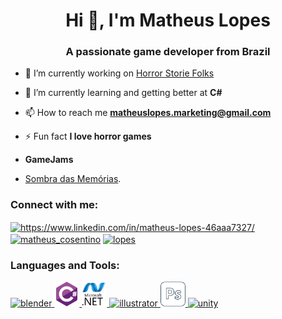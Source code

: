 <h1 align="center">Hi 👋, I'm Matheus Lopes</h1>
<h3 align="center">A passionate game developer from Brazil</h3>

- 🔭 I’m currently working on [Horror Storie Folks](https://uf-team.itch.io/horrorstoryfolks)

- 🌱 I’m currently learning and getting better at **C#**

- 📫 How to reach me **matheuslopes.marketing@gmail.com**

- ⚡ Fun fact **I love horror games**




- **GameJams**
- [Sombra das Memórias](https://uf-team.itch.io/sombra-das-memorias).

<h3 align="left">Connect with me:</h3>
<p align="left">
<a href="https://linkedin.com/in/https://www.linkedin.com/in/matheus-lopes-46aaa7327/" target="blank"><img align="center" src="https://raw.githubusercontent.com/rahuldkjain/github-profile-readme-generator/master/src/images/icons/Social/linked-in-alt.svg" alt="https://www.linkedin.com/in/matheus-lopes-46aaa7327/" height="30" width="40" /></a>
<a href="https://instagram.com/matheus_cosentino" target="blank"><img align="center" src="https://raw.githubusercontent.com/rahuldkjain/github-profile-readme-generator/master/src/images/icons/Social/instagram.svg" alt="matheus_cosentino" height="30" width="40" /></a>
<a href="https://www.youtube.com/c/lopes" target="blank"><img align="center" src="https://raw.githubusercontent.com/rahuldkjain/github-profile-readme-generator/master/src/images/icons/Social/youtube.svg" alt="lopes" height="30" width="40" /></a>
</p>

<h3 align="left">Languages and Tools:</h3>
<p align="left"> <a href="https://www.blender.org/" target="_blank" rel="noreferrer"> <img src="https://download.blender.org/branding/community/blender_community_badge_white.svg" alt="blender" width="40" height="40"/> </a> <a href="https://www.w3schools.com/cs/" target="_blank" rel="noreferrer"> <img src="https://raw.githubusercontent.com/devicons/devicon/master/icons/csharp/csharp-original.svg" alt="csharp" width="40" height="40"/> </a> <a href="https://dotnet.microsoft.com/" target="_blank" rel="noreferrer"> <img src="https://raw.githubusercontent.com/devicons/devicon/master/icons/dot-net/dot-net-original-wordmark.svg" alt="dotnet" width="40" height="40"/> </a> <a href="https://www.adobe.com/in/products/illustrator.html" target="_blank" rel="noreferrer"> <img src="https://www.vectorlogo.zone/logos/adobe_illustrator/adobe_illustrator-icon.svg" alt="illustrator" width="40" height="40"/> </a> <a href="https://www.photoshop.com/en" target="_blank" rel="noreferrer"> <img src="https://raw.githubusercontent.com/devicons/devicon/master/icons/photoshop/photoshop-line.svg" alt="photoshop" width="40" height="40"/> </a> <a href="https://unity.com/" target="_blank" rel="noreferrer"> <img src="https://www.vectorlogo.zone/logos/unity3d/unity3d-icon.svg" alt="unity" width="40" height="40"/> </a> </p>
